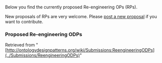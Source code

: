 Below you find the currently proposed Re-engineering OPs (RPs). 


New proposals of RPs are very welcome.
Please  [post a new proposal](../Submissions/ProposeRP "Submissions:ProposeRP") if you want to contribute.


  




###   Proposed Re-engineering ODPs




Retrieved from "[http://ontologydesignpatterns.org/wiki/Submissions:ReengineeringODPs](../Submissions/ReengineeringODPs)"